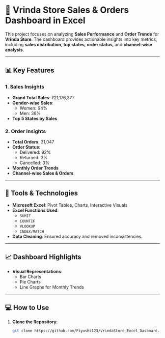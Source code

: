 # 🚀 Vrinda Store Sales & Orders Dashboard in Excel  

This project focuses on analyzing **Sales Performance** and **Order Trends** for **Vrinda Store**. The dashboard provides actionable insights into key metrics, including **sales distribution**, **top states**, **order status**, and **channel-wise analysis**.

---

## 📊 **Key Features**  

### 1. Sales Insights  
- **Grand Total Sales**: ₹21,176,377  
- **Gender-wise Sales**:  
    - Women: 64%  
    - Men: 36%  
- **Top 5 States by Sales**  

### 2. Order Insights  
- **Total Orders**: 31,047  
- **Order Status**:  
    - Delivered: 92%  
    - Returned: 3%  
    - Cancelled: 3%  
- **Monthly Order Trends**  
- **Channel-wise Sales & Orders**  

---

## 🔧 **Tools & Technologies**  
- **Microsoft Excel**: Pivot Tables, Charts, Interactive Visuals  
- **Excel Functions Used**:  
    - `SUMIF`  
    - `COUNTIF`  
    - `VLOOKUP`  
    - `INDEX/MATCH`  
- **Data Cleaning**: Ensured accuracy and removed inconsistencies.  

---

## 📈 **Dashboard Highlights**  
- **Visual Representations**:  
    - Bar Charts  
    - Pie Charts  
    - Line Graphs for Monthly Trends  

---

## 💻 **How to Use**  
1. **Clone the Repository**:  
   ```bash
   git clone https://github.com/Piyusht123/VrindaStore_Excel_Dasboard.git




